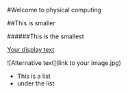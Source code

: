 #Welcome to physical computing

##This is smaller

######This is the smallest

[Your display text](http://www.google.com)

![Alternative text](link to your image.jpg)

* This is a list
 * under the list


